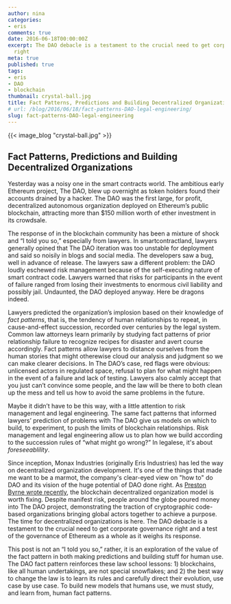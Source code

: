 ```yaml
---
author: nina
categories:
- eris
comments: true
date: 2016-06-18T00:00:00Z
excerpt: The DAO debacle is a testament to the crucial need to get corporate governance
  right
meta: true
published: true
tags:
- eris
- DAO
- blockchain
thumbnail: crystal-ball.jpg
title: Fact Patterns, Predictions and Building Decentralized Organizations
# url: /blog/2016/06/18/fact-patterns-DAO-legal-engineering/
slug: fact-patterns-DAO-legal-engineering
---
```


{{< image_blog "crystal-ball.jpg" >}}


## Fact Patterns, Predictions and Building Decentralized Organizations

Yesterday was a noisy one in the smart contracts world. The ambitious early Ethereum project, The DAO, blew up overnight as token holders found their accounts drained by a hacker. The DAO was the first large, for profit, decentralized autonomous organization deployed on Ethereum’s public blockchain, attracting more than $150 million worth of ether investment in its crowdsale.

The response of in the blockchain community has been a mixture of shock and “I told you so,” especially from lawyers. In smartcontractland, lawyers generally opined that The DAO iteration was too unstable for deployment and said so noisily in blogs and social media. The developers saw a bug, well in advance of release. The lawyers saw a different problem: the DAO loudly eschewed risk management because of the self-executing nature of smart contract code. Lawyers warned that risks for participants in the event of failure ranged from losing their investments to enormous civil liability and possibly jail. Undaunted, the DAO deployed anyway. Here be dragons indeed.

Lawyers predicted the organization’s implosion based on their knowledge of *fact patterns*, that is, the tendency of human relationships to repeat, in cause-and-effect succession, recorded over centuries by the legal system. Common law attorneys learn primarily by studying fact patterns of prior relationship failure to recognize recipes for disaster and avert course accordingly. Fact patterns allow lawyers to distance ourselves from the human stories that might otherewise cloud our analysis and judgment so we can make clearer decisions. In The DAO’s case, red flags were obvious: unlicensed actors in regulated space, refusal to plan for what might happen in the event of a failure and lack of testing. Lawyers also calmly accept that you just can’t convince some people, and the law will be there to both clean up the mess and tell us how to avoid the same problems in the future.

Maybe it didn’t have to be this way, with a little attention to risk management and legal engineering. The same fact patterns that informed lawyers’ prediction of problems with The DAO give us models on which to build, to experiment, to push the limits of blockchain relationships. Risk management and legal engineering allow us to plan how we build according to the succession rules of “what might go wrong?” In legalese, it's about *foreseeablility*.

Since inception, Monax Industries (originally Eris Industries) has led the way on decentralized organization development. It's one of the things that made me want to be a marmot, the company's clear-eyed view on "how to" do DAO and its vision of the huge potential of DAO done right. As [Preston Byrne wrote recently](https://prestonbyrne.com/2016/05/17/thedao-dont-walk-away-restructure/), the blockchain decentralized organization model is worth fixing. Despite manifest risk, people around the globe poured money into The DAO project, demonstrating the traction of cryptographic code-based organizations bringing global actors together to achieve a purpose. The time for decentralized organizations is here. The DAO debacle is a testament to the crucial need to get corporate governance right and a test of the governance of Ethereum as a whole as it weighs its response.

This post is not an “I told you so,” rather, it is an exploration of the value of the fact pattern in both making predictions and building stuff for human use. The DAO fact pattern reinforces these law school lessons: 1) blockchains, like all human undertakings, are not special snowflakes; and 2) the best way to change the law is to learn its rules and carefully direct their evolution, use case by use case. To build new models that humans use, we must study, and learn from, human fact patterns.
